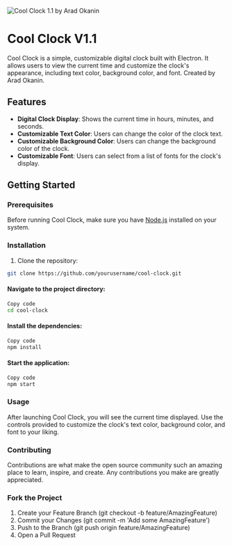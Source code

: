 ![Cool Clock 1.1 by Arad Okanin](https://imgur.com/FekVRXy)


# Cool Clock V1.1

Cool Clock is a simple, customizable digital clock built with Electron. It allows users to view the current time and customize the clock's appearance, including text color, background color, and font. Created by Arad Okanin.

## Features

- **Digital Clock Display**: Shows the current time in hours, minutes, and seconds.
- **Customizable Text Color**: Users can change the color of the clock text.
- **Customizable Background Color**: Users can change the background color of the clock.
- **Customizable Font**: Users can select from a list of fonts for the clock's display.

## Getting Started

### Prerequisites

Before running Cool Clock, make sure you have [Node.js](https://nodejs.org/) installed on your system.

### Installation

1. Clone the repository:
```bash
git clone https://github.com/yourusername/cool-clock.git
```

#### Navigate to the project directory:
```bash
Copy code
cd cool-clock
```

#### Install the dependencies:
```bash
Copy code
npm install
```

#### Start the application:
```bash
Copy code
npm start
```

### Usage
After launching Cool Clock, you will see the current time displayed. Use the controls provided to customize the clock's text color, background color, and font to your liking.

### Contributing
Contributions are what make the open source community such an amazing place to learn, inspire, and create. Any contributions you make are greatly appreciated.

### Fork the Project
1. Create your Feature Branch (git checkout -b feature/AmazingFeature)
2. Commit your Changes (git commit -m 'Add some AmazingFeature')
3. Push to the Branch (git push origin feature/AmazingFeature)
4. Open a Pull Request
